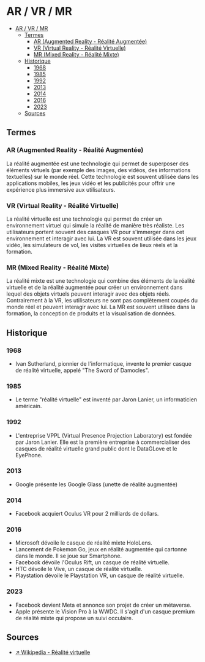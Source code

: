 # AR / VR / MR

- [AR / VR / MR](#ar--vr--mr)
  - [Termes](#termes)
    - [AR (Augmented Reality - Réalité Augmentée)](#ar-augmented-reality---réalité-augmentée)
    - [VR (Virtual Reality - Réalité Virtuelle)](#vr-virtual-reality---réalité-virtuelle)
    - [MR (Mixed Reality - Réalité Mixte)](#mr-mixed-reality---réalité-mixte)
  - [Historique](#historique)
    - [1968](#1968)
    - [1985](#1985)
    - [1992](#1992)
    - [2013](#2013)
    - [2014](#2014)
    - [2016](#2016)
    - [2023](#2023)
  - [Sources](#sources)

## Termes

### AR (Augmented Reality - Réalité Augmentée)

 La réalité augmentée est une technologie qui permet de superposer des éléments virtuels (par exemple des images, des vidéos, des informations textuelles) sur le monde réel. Cette technologie est souvent utilisée dans les applications mobiles, les jeux vidéo et les publicités pour offrir une expérience plus immersive aux utilisateurs.

### VR (Virtual Reality - Réalité Virtuelle)

La réalité virtuelle est une technologie qui permet de créer un environnement virtuel qui simule la réalité de manière très réaliste. Les utilisateurs portent souvent des casques VR pour s'immerger dans cet environnement et interagir avec lui. La VR est souvent utilisée dans les jeux vidéo, les simulateurs de vol, les visites virtuelles de lieux réels et la formation.

### MR (Mixed Reality - Réalité Mixte)

La réalité mixte est une technologie qui combine des éléments de la réalité virtuelle et de la réalité augmentée pour créer un environnement dans lequel des objets virtuels peuvent interagir avec des objets réels. Contrairement à la VR, les utilisateurs ne sont pas complètement coupés du monde réel et peuvent interagir avec lui. La MR est souvent utilisée dans la formation, la conception de produits et la visualisation de données.

## Historique

### 1968

- Ivan Sutherland, pionnier de l'informatique, invente le premier casque de réalité virtuelle, appelé "The Sword of Damocles".

### 1985

- Le terme "réalité virtuelle" est inventé par Jaron Lanier, un informaticien américain.

### 1992

- L'entreprise VPPL (Virtual Presence Projection Laboratory) est fondée par Jaron Lanier. Elle est la première entreprise à commercialiser des casques de réalité virtuelle grand public dont le DataGLove et le EyePhone.

### 2013

- Google présente les Google Glass (unette de réalité augmentée)

### 2014

- Facebook acquiert Oculus VR pour 2 milliards de dollars.

### 2016

- Microsoft dévoile le casque de réalité mixte HoloLens.
- Lancement de Pokemon Go, jeux en réalité augmentée qui cartonne dans le monde. Il se joue sur Smartphone.
- Facebook dévoile l'Oculus Rift, un casque de réalité virtuelle.
- HTC dévoile le Vive, un casque de réalité virtuelle.
- Playstation dévoile le Playstation VR, un casque de réalité virtuelle.

### 2023

- Facebook devient Meta et annonce son projet de créer un métaverse.
- Apple présente le Vision Pro à la WWDC. Il s'agit d'un casque premium de réalité mixte qui propose un suivi occulaire.

## Sources

- [↗️ Wikipedia - Réalité virtuelle](https://fr.wikipedia.org/wiki/R%C3%A9alit%C3%A9_virtuelle)
